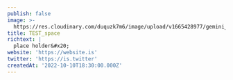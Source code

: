 ```yaml
---
publish: false
image: >-
  https://res.cloudinary.com/duquzk7m6/image/upload/v1665428977/gemini_zjhh4m.png
title: TEST_space
richtext: |
  place holder&#x20;
website: 'https://website.is'
twitter: 'https://is.twitter'
createdAt: '2022-10-10T18:30:00.000Z'
---
```


